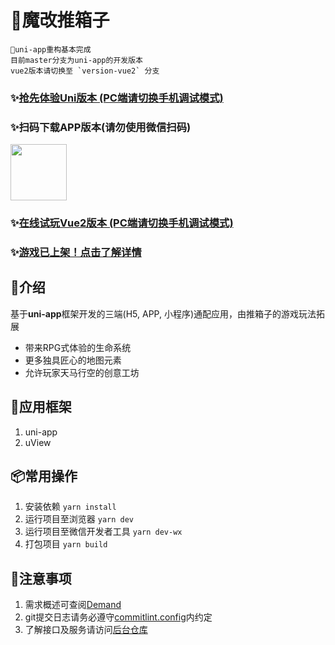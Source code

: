 # 🎃魔改推箱子

```
🚀uni-app重构基本完成
目前master分支为uni-app的开发版本
vue2版本请切换至 `version-vue2` 分支
```

### ✨[抢先体验Uni版本 (PC端请切换手机调试模式)](http://aring1998.gitee.io/sokoban-online)

### ✨扫码下载APP版本(请勿使用微信扫码)
<img height="90" src="http://aring.3vfree.net/my-img/sokoban/app.png" />

### ✨[在线试玩Vue2版本 (PC端请切换手机调试模式)](http://aringproject.3vfree.net/#/index)

### ✨[游戏已上架！点击了解详情](https://www.taptap.com/app/224432/)

## 📖介绍
基于**uni-app**框架开发的三端(H5, APP, 小程序)通配应用，由推箱子的游戏玩法拓展
* 带来RPG式体验的生命系统
* 更多独具匠心的地图元素
* 允许玩家天马行空的创意工坊

## 🔨应用框架
1. uni-app
2. uView

## 📦常用操作
1. 安装依赖 `yarn install`
2. 运行项目至浏览器 `yarn dev`
3. 运行项目至微信开发者工具 `yarn dev-wx`
4. 打包项目 `yarn build`

## 🧨注意事项
1. 需求概述可查阅[Demand](/docs/Demand.md)
2. git提交日志请务必遵守[commitlint.config](/commitlint.config.js)内约定
3. 了解接口及服务请访问[后台仓库](https://gitee.com/funzeros/box-man)
